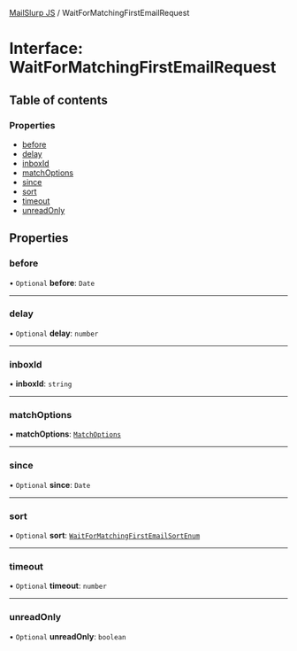 [MailSlurp JS](../README.md) / WaitForMatchingFirstEmailRequest

# Interface: WaitForMatchingFirstEmailRequest

## Table of contents

### Properties

- [before](WaitForMatchingFirstEmailRequest.md#before)
- [delay](WaitForMatchingFirstEmailRequest.md#delay)
- [inboxId](WaitForMatchingFirstEmailRequest.md#inboxid)
- [matchOptions](WaitForMatchingFirstEmailRequest.md#matchoptions)
- [since](WaitForMatchingFirstEmailRequest.md#since)
- [sort](WaitForMatchingFirstEmailRequest.md#sort)
- [timeout](WaitForMatchingFirstEmailRequest.md#timeout)
- [unreadOnly](WaitForMatchingFirstEmailRequest.md#unreadonly)

## Properties

### before

• `Optional` **before**: `Date`

___

### delay

• `Optional` **delay**: `number`

___

### inboxId

• **inboxId**: `string`

___

### matchOptions

• **matchOptions**: [`MatchOptions`](MatchOptions.md)

___

### since

• `Optional` **since**: `Date`

___

### sort

• `Optional` **sort**: [`WaitForMatchingFirstEmailSortEnum`](../enums/WaitForMatchingFirstEmailSortEnum.md)

___

### timeout

• `Optional` **timeout**: `number`

___

### unreadOnly

• `Optional` **unreadOnly**: `boolean`
